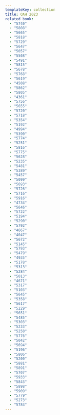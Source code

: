 ```yaml
---
templateKey: collection
title: OAH 2023
related_book:
  - "5740"
  - "5808"
  - "5665"
  - "5818"
  - "5729"
  - "5647"
  - "5057"
  - "5508"
  - "5491"
  - "5815"
  - "5678"
  - "5768"
  - "5619"
  - "4508"
  - "5862"
  - "5805"
  - "4361"
  - "5756"
  - "5655"
  - "5720"
  - "5718"
  - "5354"
  - "5192"
  - "4994"
  - "5390"
  - "5774"
  - "5251"
  - "5816"
  - "5775"
  - "5628"
  - "5235"
  - "5481"
  - "5389"
  - "5457"
  - "5099"
  - "5693"
  - "5726"
  - "5716"
  - "5916"
  - "4734"
  - "5646"
  - "5722"
  - "5194"
  - "5290"
  - "5792"
  - "4667"
  - "4047"
  - "5672"
  - "5145"
  - "5793"
  - "5479"
  - "4935"
  - "5178"
  - "5313"
  - "5284"
  - "5013"
  - "4671"
  - "5317"
  - "5103"
  - "5645"
  - "5358"
  - "5617"
  - "5229"
  - "5651"
  - "5485"
  - "5303"
  - "5233"
  - "5250"
  - "5776"
  - "5042"
  - "5694"
  - "5196"
  - "5806"
  - "5200"
  - "5881"
  - "5891"
  - "5707"
  - "5933"
  - "5843"
  - "5898"
  - "5909"
  - "5779"
  - "5273"
  - "5784"
---
```

